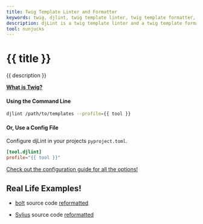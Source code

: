 ```yaml
---
title: Twig Template Linter and Formatter
keywords: twig, djlint, twig template linter, twig template formatter, format twig templates
description: djLint is a twig template linter and a twig template formatter! Take advantage of the pre-build profile when linting and formatting your templates with djLint.
tool: nunjucks
---
```


# {{ title }}

{{ description }}

**[What is Twig?](https://twig.symfony.com/)**

#### Using the Command Line

```bash
djlint /path/to/templates --profile={{ tool }}
```

#### Or, Use a Config File

Configure djLint in your projects `pyproject.toml`.

```toml
[tool.djlint]
profile="{{ tool }}"
```

<div class="box notification is-info is-light">
    <span class="icon is-large"><i class="fas fa-2x fa-circle-arrow-right"></i></span><div class="my-auto ml-3 is-inline-block"><a href="/docs/configuration/">Check out the configuration guide for all the options!</a></div>
</div>

## Real Life Examples!

<div class="mb-5">

- [bolt](https://github.com/bolt/core) source code [reformatted](https://github.com/djlint/djLint/compare/bolt-source...djlint:djLint:bolt-djlint)

- [Sylius](https://github.com/Sylius/Sylius) source code [reformatted](https://github.com/djlint/djLint/compare/sylius-source...djlint:djLint:sylius-djlint)

</div>

